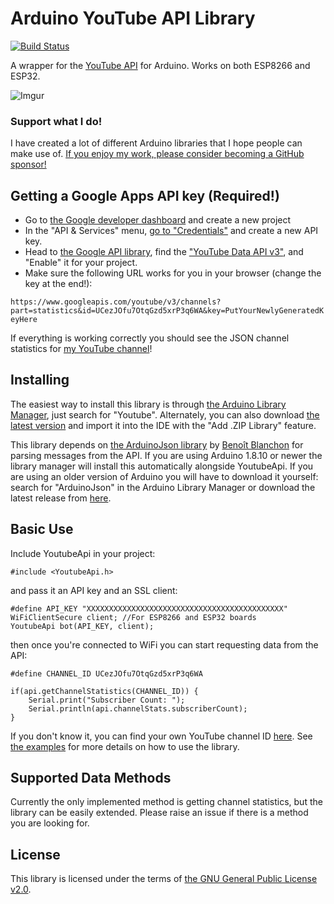 # Arduino YouTube API Library
[![Build Status](https://travis-ci.org/witnessmenow/arduino-youtube-api.svg?branch=master)](https://travis-ci.org/witnessmenow/arduino-youtube-api)

A wrapper for the [YouTube API](https://developers.google.com/youtube/v3/docs/) for Arduino. Works on both ESP8266 and ESP32.

![Imgur](http://i.imgur.com/FmXyW4E.png)

### Support what I do!

I have created a lot of different Arduino libraries that I hope people can make use of. [If you enjoy my work, please consider becoming a GitHub sponsor!](https://github.com/sponsors/witnessmenow/)

## Getting a Google Apps API key (Required!)

* Go to [the Google developer dashboard](https://console.developers.google.com) and create a new project
* In the "API & Services" menu, [go to "Credentials"](https://console.developers.google.com/apis/credentials) and create a new API key.
* Head to [the Google API library](https://console.developers.google.com/apis/library), find the ["YouTube Data API v3"](https://console.developers.google.com/apis/library/youtube.googleapis.com), and "Enable" it for your project.
* Make sure the following URL works for you in your browser (change the key at the end!):

`https://www.googleapis.com/youtube/v3/channels?part=statistics&id=UCezJOfu7OtqGzd5xrP3q6WA&key=PutYourNewlyGeneratedKeyHere`

If everything is working correctly you should see the JSON channel statistics for [my YouTube channel](https://www.youtube.com/channel/UCezJOfu7OtqGzd5xrP3q6WA)!

## Installing

The easiest way to install this library is through [the Arduino Library Manager](https://www.arduino.cc/en/Guide/Libraries), just search for "Youtube". Alternately, you can also download [the latest version](../../releases/latest) and import it into the IDE with the "Add .ZIP Library" feature.

This library depends on [the ArduinoJson library](https://github.com/bblanchon/ArduinoJson) by [Benoît Blanchon](https://github.com/bblanchon) for parsing messages from the API. If you are using Arduino 1.8.10 or newer the library manager will install this automatically alongside YoutubeApi. If you are using an older version of Arduino you will have to download it yourself: search for "ArduinoJson" in the Arduino Library Manager or download the latest release from [here](https://github.com/bblanchon/ArduinoJson/releases/latest).

## Basic Use

Include YoutubeApi in your project:

    #include <YoutubeApi.h>

and pass it an API key and an SSL client:

    #define API_KEY "XXXXXXXXXXXXXXXXXXXXXXXXXXXXXXXXXXXXXXXXXXXX"
    WiFiClientSecure client; //For ESP8266 and ESP32 boards
    YoutubeApi bot(API_KEY, client);

then once you're connected to WiFi you can start requesting data from the API:

    #define CHANNEL_ID UCezJOfu7OtqGzd5xrP3q6WA

    if(api.getChannelStatistics(CHANNEL_ID)) {
        Serial.print("Subscriber Count: ");
        Serial.println(api.channelStats.subscriberCount);
    }

If you don't know it, you can find your own YouTube channel ID [here](https://www.youtube.com/account_advanced). See [the examples](examples) for more details on how to use the library.

## Supported Data Methods

Currently the only implemented method is getting channel statistics, but the library can be easily extended. Please raise an issue if there is a method you are looking for.

## License

This library is licensed under the terms of [the GNU General Public License v2.0](LICENSE.md).
